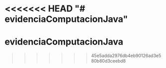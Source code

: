 <<<<<<< HEAD
"# evidenciaComputacionJava" 
=======
# evidenciaComputacionJava
>>>>>>> 45e5adda2976db4eb90126ad3e580b80d3ceebd8

